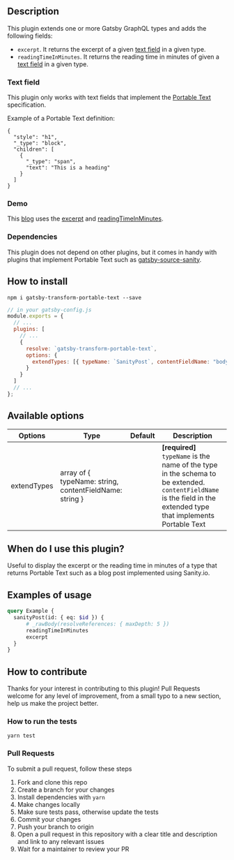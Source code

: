 ## Description

This plugin extends one or more Gatsby GraphQL types and adds the following fields:

- `excerpt`. It returns the excerpt of a given [text field](#text-field) in a given type.
- `readingTimeInMinutes`. It returns the reading time in minutes of given a [text field](#text-field) in a given type.

### Text field

This plugin only works with text fields that implement the [Portable Text](https://github.com/portabletext/portabletext) specification.

Example of a Portable Text definition:

```
{
  "style": "h1",
  "_type": "block",
  "children": [
    {
      "_type": "span",
      "text": "This is a heading"
    }
  ]
}
```

### Demo

This [blog](https://reactgraphql.academy/blog/) uses the [excerpt](https://github.com/reactgraphqlacademy/reactgraphqlacademy/blob/master/src/components/blog/PostCard.js#L40) and [readingTimeInMinutes](https://github.com/reactgraphqlacademy/reactgraphqlacademy/blob/master/src/templates/blog-post-sanity.js#L166).

### Dependencies

This plugin does not depend on other plugins, but it comes in handy with plugins that implement Portable Text such as [gatsby-source-sanity](https://github.com/sanity-io/gatsby-source-sanity).

## How to install

`npm i gatsby-transform-portable-text --save`

```js
// in your gatsby-config.js
module.exports = {
  // ...
  plugins: [
    // ...
    {
      resolve: `gatsby-transform-portable-text`,
      options: {
        extendTypes: [{ typeName: `SanityPost`, contentFieldName: "body" }]
      }
    }
  ]
  // ...
};
```

## Available options

| Options     | Type                                                    | Default | Description                                                                                                                                                        |
| ----------- | ------------------------------------------------------- | ------- | ------------------------------------------------------------------------------------------------------------------------------------------------------------------ |
| extendTypes | array of { typeName: string, contentFieldName: string } |         | **[required]** `typeName` is the name of the type in the schema to be extended. `contentFieldName` is the field in the extended type that implements Portable Text |

## When do I use this plugin?

Useful to display the excerpt or the reading time in minutes of a type that returns Portable Text such as a blog post implemented using Sanity.io.

## Examples of usage

```GraphQL
query Example {
  sanityPost(id: { eq: $id }) {
      # _rawBody(resolveReferences: { maxDepth: 5 })
      readingTimeInMinutes
      excerpt
  }
}
```

## How to contribute

Thanks for your interest in contributing to this plugin! Pull Requests welcome for any level of improvement, from a small typo to a new section, help us make the project better.

### How to run the tests

`yarn test`

### Pull Requests

To submit a pull request, follow these steps

1. Fork and clone this repo
2. Create a branch for your changes
3. Install dependencies with `yarn`
4. Make changes locally
5. Make sure tests pass, otherwise update the tests
6. Commit your changes
7. Push your branch to origin
8. Open a pull request in this repository with a clear title and description and link to any relevant issues
9. Wait for a maintainer to review your PR
